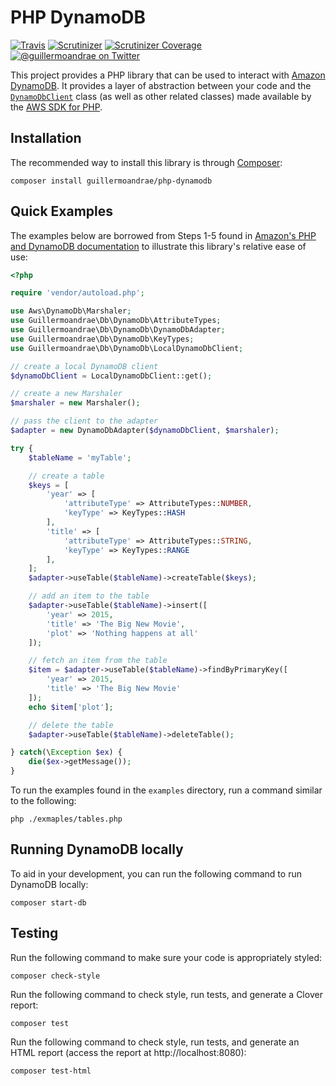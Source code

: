 # PHP DynamoDB
[![Travis](https://img.shields.io/travis/guillermoandrae/php-dynamodb.svg?style=flat-square)](https://travis-ci.org/guillermoandrae/php-dynamodb) [![Scrutinizer](https://img.shields.io/scrutinizer/g/guillermoandrae/php-dynamodb.svg?style=flat-square)](https://scrutinizer-ci.com/g/guillermoandrae/php-dynamodb/) [![Scrutinizer Coverage](https://img.shields.io/scrutinizer/coverage/g/guillermoandrae/php-dynamodb.svg?style=flat-square)](https://scrutinizer-ci.com/g/guillermoandrae/php-dynamodb/)
 [![@guillermoandrae on Twitter](http://img.shields.io/badge/twitter-%40guillermoandrae-blue.svg?style=flat-square)](https://twitter.com/guillermoandrae)

This project provides a PHP library that can be used to interact with [Amazon DynamoDB](https://aws.amazon.com/dynamodb/). It provides a layer of abstraction between your code and the [`DynamoDbClient`](https://docs.aws.amazon.com/aws-sdk-php/v3/api/class-Aws.DynamoDb.DynamoDbClient.html) class (as well as other related classes) made available by the [AWS SDK for PHP](https://github.com/aws/aws-sdk-php). 

## Installation
The recommended way to install this library is through [Composer](https://getcomposer.org/):
```
composer install guillermoandrae/php-dynamodb
```

## Quick Examples
The examples below are borrowed from Steps 1-5 found in [Amazon's PHP and DynamoDB documentation](https://docs.aws.amazon.com/amazondynamodb/latest/developerguide/GettingStarted.PHP.html) to illustrate this library's relative ease of use:
```php
<?php

require 'vendor/autoload.php';

use Aws\DynamoDb\Marshaler;
use Guillermoandrae\Db\DynamoDb\AttributeTypes;
use Guillermoandrae\Db\DynamoDb\DynamoDbAdapter;
use Guillermoandrae\Db\DynamoDb\KeyTypes;
use Guillermoandrae\Db\DynamoDb\LocalDynamoDbClient;

// create a local DynamoDB client
$dynamoDbClient = LocalDynamoDbClient::get();

// create a new Marshaler
$marshaler = new Marshaler();

// pass the client to the adapter
$adapter = new DynamoDbAdapter($dynamoDbClient, $marshaler);

try {
    $tableName = 'myTable';

    // create a table
    $keys = [
        'year' => [
            'attributeType' => AttributeTypes::NUMBER,
            'keyType' => KeyTypes::HASH
        ],
        'title' => [
            'attributeType' => AttributeTypes::STRING,
            'keyType' => KeyTypes::RANGE
        ],
    ];
    $adapter->useTable($tableName)->createTable($keys);

    // add an item to the table
    $adapter->useTable($tableName)->insert([
        'year' => 2015,
        'title' => 'The Big New Movie',
        'plot' => 'Nothing happens at all'
    ]);

    // fetch an item from the table
    $item = $adapter->useTable($tableName)->findByPrimaryKey([
        'year' => 2015,
        'title' => 'The Big New Movie'
    ]);
    echo $item['plot'];

    // delete the table
    $adapter->useTable($tableName)->deleteTable();

} catch(\Exception $ex) {
    die($ex->getMessage());
}
```

To run the examples found in the `examples` directory, run a command similar to the following:
```
php ./exmaples/tables.php
```

## Running DynamoDB locally
To aid in your development, you can run the following command to run DynamoDB locally:
```
composer start-db
```

## Testing
Run the following command to make sure your code is appropriately styled:
```
composer check-style
```

Run the following command to check style, run tests, and generate a Clover report:
```
composer test
```

Run the following command to check style, run tests, and generate an HTML report (access the report at http://localhost:8080):
```
composer test-html
```
